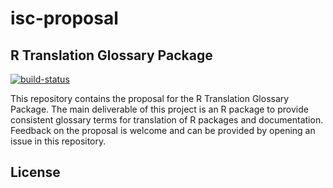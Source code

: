 # isc-proposal

## R Translation Glossary Package

[![build-status](https://github.com/SaranjeetKaur/isc_proposal_translations/actions/workflows/publish-proposal.yaml/badge.svg)](https://github.com/SaranjeetKaur/isc_proposal_translations/actions/workflows/publish-proposal.yaml)

This repository contains the proposal for the R Translation Glossary Package. The main deliverable of this project is an R package to provide consistent glossary terms for translation of R packages and documentation. Feedback on the proposal is welcome and can be provided by opening an issue in this repository.

## License

